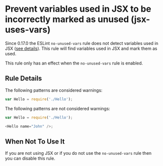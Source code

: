 # Prevent variables used in JSX to be incorrectly marked as unused (jsx-uses-vars)

Since 0.17.0 the ESLint `no-unused-vars` rule does not detect variables used in JSX ([see details](http://eslint.org/blog/2015/03/eslint-0.17.0-released#changes-to-jsxinferno-handling)). This rule will find variables used in JSX and mark them as used.

This rule only has an effect when the `no-unused-vars` rule is enabled.

## Rule Details

The following patterns are considered warnings:

```js
var Hello = require('./Hello');
```

The following patterns are not considered warnings:

```js
var Hello = require('./Hello');

<Hello name="John" />;
```

## When Not To Use It

If you are not using JSX or if you do not use the `no-unused-vars` rule then you can disable this rule.

